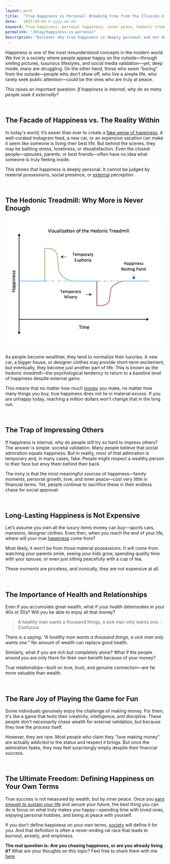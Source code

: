 ```yaml
---
layout: post
title:  "True Happiness is Personal: Breaking Free from the Illusion of External Validation"
date:   2025-03-03 # yyyy-mm-dd
keyword: True happiness, personal happiness, inner peace, hedonic treadmill, wealth vs happiness, meaningful life, health and happiness, relationships and happiness, financial freedom, happiness mindset
permalink: "/blog/happiness-is-personal"
description: "Discover why true happiness is deeply personal and not defined by wealth, social validation, or material success. Learn how to find lasting joy through health, relationships, and inner peace."
---
```


Happiness is one of the most misunderstood concepts in the modern world. We live in a society where people appear happy on the outside—through smiling pictures, luxurious lifestyles, and social media validation—yet, deep inside, many are struggling. On the other hand, those who seem “boring” from the outside—people who don’t show off, who live a simple life, who rarely seek public attention—could be the ones who are truly at peace. 

This raises an important question: *If happiness is internal, why do so many people seek it externally?*

<br/>

## The Facade of Happiness vs. The Reality Within

In today's world, it’s easier than ever to create a <a href="https://prashantkikani.com/blog/reel-life">fake sense of happiness</a>. A well-curated Instagram feed, a new car, or an expensive vacation can make it seem like someone is living their best life. But behind the scenes, they may be battling stress, loneliness, or dissatisfaction. Even the closest people—spouses, parents, or best friends—often have no idea what someone is truly feeling inside. 

This shows that happiness is deeply personal. It cannot be judged by material possessions, social presence, or <a href="https://prashantkikani.com/blog/desire-to-be-liked">external</a> perception. 

<br/>

## The Hedonic Treadmill: Why More is Never Enough

<center><img src="../assets/hedonic_adaptation.png"/></center> 
<br/>

As people become wealthier, they tend to normalize their luxuries. A new car, a bigger house, or designer clothes may provide short-term excitement, but eventually, they become just another part of life. This is known as the *hedonic treadmill*—the psychological tendency to return to a baseline level of happiness despite external gains.

This means that no matter how much <a href="https://prashantkikani.com/blog/money">money</a> you make, no matter how many things you buy, true happiness does not lie in material excess. If you are unhappy today, reaching a million dollars won’t change that in the long run.

<br/>

## The Trap of Impressing Others

If happiness is internal, why do people still try so hard to impress others? The answer is simple: societal validation. Many people believe that social admiration equals happiness. But in reality, most of that admiration is temporary and, in many cases, fake. People might respect a wealthy person to their face but envy them behind their back.

The irony is that the most meaningful sources of happiness—family moments, personal growth, love, and inner peace—cost very little in financial terms. Yet, people continue to sacrifice these in their endless chase for social approval.

<br/>

## Long-Lasting Happiness is Not Expensive

Let’s assume you own all the luxury items money can buy—sports cars, mansions, designer clothes. Even then, when you reach the end of your life, where will your true <a href="https://prashantkikani.com/blog/happy-life">happiness</a> come from? 

Most likely, it won’t be from those material possessions. It will come from watching your parents smile, seeing your kids grow, spending quality time with your spouse, or even just sitting peacefully with a cup of tea. 

These moments are priceless, and ironically, they are not expensive at all.

<br/>

## The Importance of Health and Relationships

Even if you accumulate great wealth, what if your health deteriorates in your 40s or 50s? Will you be able to enjoy all that money? 

> A healthy man wants a thousand things, a sick man only wants one. -Confucius

There is a saying: *"A healthy man wants a thousand things, a sick man only wants one."* No amount of wealth can replace good health. 

Similarly, what if you are rich but completely alone? What if the people around you are only there for their own benefit because of your money? 

True relationships—built on love, trust, and genuine connection—are far more valuable than wealth.

<br/>

## The Rare Joy of Playing the Game for Fun

Some individuals genuinely enjoy the challenge of making money. For them, it's like a game that tests their creativity, intelligence, and discipline. These people don't necessarily chase wealth for external validation, but because they love the process itself. 

However, they are rare. Most people who claim they "love making money" are actually addicted to the status and respect it brings. But once the admiration fades, they may feel surprisingly empty despite their financial success.

<br/>

## The Ultimate Freedom: Defining Happiness on Your Own Terms

True success is not measured by wealth, but by *inner peace*. Once you <a href="https://prashantkikani.com/blog/freedom">earn enough to sustain your life</a> and secure your future, the best thing you can do is focus on what truly makes you happy—spending time with loved ones, enjoying personal hobbies, and being at peace with yourself. 

If you don’t define happiness on your own terms, <a href="https://prashantkikani.com/blog/capitalism">society</a> will define it for you. And that definition is often a never-ending rat race that leads to burnout, anxiety, and emptiness. 

**The real question is: Are you chasing happiness, or are you already living it?** What are your thoughts on this topic? Feel free to share them with me <a href="https://prashantkikani.com/contact">here</a>.
